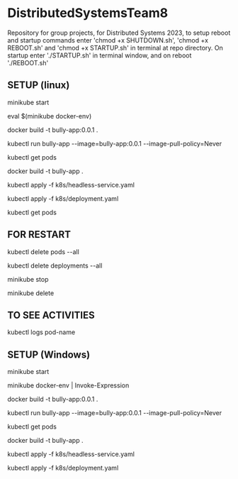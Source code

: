 # DistributedSystemsTeam8
Repository for group projects, for Distributed Systems 2023, to setup reboot and startup commands enter 
'chmod +x SHUTDOWN.sh', 'chmod +x REBOOT.sh' and 'chmod +x STARTUP.sh' in terminal at repo directory. On startup enter './STARTUP.sh' in terminal window, and on reboot './REBOOT.sh'

## SETUP (linux)

minikube start


eval $(minikube docker-env)


docker build -t bully-app:0.0.1 .


kubectl run bully-app --image=bully-app:0.0.1 --image-pull-policy=Never


kubectl get pods


docker build -t bully-app .


kubectl apply -f k8s/headless-service.yaml


kubectl apply -f k8s/deployment.yaml


kubectl get pods



## FOR RESTART
kubectl delete pods --all


kubectl delete deployments --all


minikube stop


minikube delete



## TO SEE ACTIVITIES
kubectl logs pod-name


## SETUP (Windows)

minikube start


minikube docker-env | Invoke-Expression


docker build -t bully-app:0.0.1 .


kubectl run bully-app --image=bully-app:0.0.1 --image-pull-policy=Never


kubectl get pods


docker build -t bully-app .


kubectl apply -f k8s/headless-service.yaml


kubectl apply -f k8s/deployment.yaml

